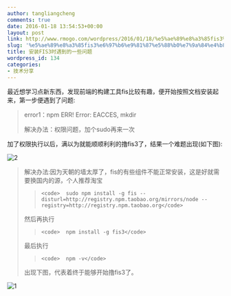 ```yaml
---
author: tangliangcheng
comments: true
date: 2016-01-18 13:54:53+00:00
layout: post
link: http://www.rmogo.com/wordpress/2016/01/18/%e5%ae%89%e8%a3%85fis3%e6%97%b6%e9%81%87%e5%88%b0%e7%9a%84%e4%b8%80%e4%ba%9b%e9%97%ae%e9%a2%98/
slug: '%e5%ae%89%e8%a3%85fis3%e6%97%b6%e9%81%87%e5%88%b0%e7%9a%84%e4%b8%80%e4%ba%9b%e9%97%ae%e9%a2%98'
title: 安装FIS3时遇到的一些问题
wordpress_id: 134
categories:
- 技术分享
---
```


最近想学习点新东西，发现前端的构建工具fis比较有趣，便开始按照文档安装起来，第一步便遇到了问题:




<blockquote>error1：npm ERR! Error: EACCES, mkdir

解决办法：权限问题，加个sudo再来一次</blockquote>


加了权限执行以后，满以为就能顺顺利利的撸fis3了，结果一个难题出现(如下图):

![2](http://115.28.108.2/wordpress/wp-content/uploads/2016/01/2.png)


<blockquote>解决办法:因为天朝的墙太厚了，fis的有些组件不能正常安装，这是好就需要换国内的源，个人推荐淘宝

>     
>     <code>  sudo npm install -g fis --disturl=http://registry.npm.taobao.org/mirrors/node --registry=http://registry.npm.taobao.org</code>
> 
> 
然后再执行

>     
>     <code>  npm install -g fis3</code>
> 
> 
最后执行

>     
>     <code>  npm -v</code>
> 
> 
出现下图，代表着终于能够开始撸fis3了。</blockquote>


![1](http://115.28.108.2/wordpress/wp-content/uploads/2016/01/1.png)

